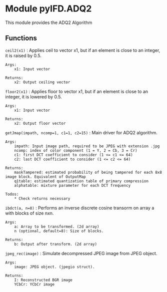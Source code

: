 Module pyIFD.ADQ2
=================
This module provides the ADQ2 Algorithm

Functions
---------

    
`ceil2(x1)`
:   Applies ceil to vector x1, but if an element is close to an integer, it is raised by 0.5.
    
    Args:
        x1: Input vector
    
    Returns:
        x2: Output ceiling vector

    
`floor2(x1)`
:   Applies floor to vector x1, but if an element is close to an integer, it is lowered by 0.5.
    
    Args:
        x1: Input vector
    
    Returns:
        x2: Output floor vector

    
`getJmap(impath, ncomp=1, c1=1, c2=15)`
:   Main driver for ADQ2 algorithm.
    
    Args:
        impath: Input image path, required to be JPEG with extension .jpg
        ncomp: index of color component (1 = Y, 2 = Cb, 3 = Cr)
        c1: first DCT coefficient to consider (1 <= c1 <= 64)
        c2: last DCT coefficient to consider (1 <= c2 <= 64)
    
    Returns:
        maskTampered: estimated probability of being tampered for each 8x8 image block. Equivalent of OutputMap
        q1table: estimated quantization table of primary compression
        alphatable: mixture parameter for each DCT frequency
    
    Todos:
        * Check returns necessary

    
`ibdct(a, n=8)`
:   Performs an inverse discrete cosine transorm on array a with blocks of size nxn.
    
    Args:
        a: Array to be transformed. (2d array)
        n (optional, default=8): Size of blocks.
    
    Returns:
        b: Output after transform. (2d array)

    
`jpeg_rec(image)`
:   Simulate decompressed JPEG image from JPEG object.
    
    Args:
        image: JPEG object. (jpegio struct).
    
    Returns:
        I: Reconstructed BGR image
        YCbCr: YCbCr image